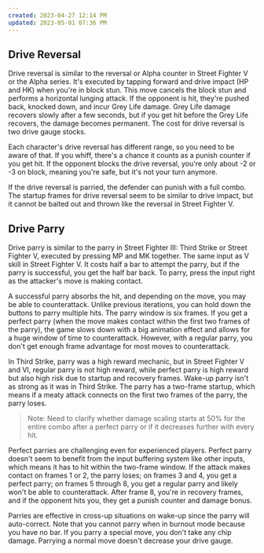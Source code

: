 ```yaml
---
created: 2023-04-27 12:14 PM
updated: 2023-05-01 07:36 PM
---
```

## Drive Reversal

Drive reversal is similar to the reversal or Alpha counter in Street Fighter V or the Alpha series. It's executed by tapping forward and drive impact (HP and HK) when you're in block stun. This move cancels the block stun and performs a horizontal lunging attack. If the opponent is hit, they're pushed back, knocked down, and incur Grey Life damage. Grey Life damage recovers slowly after a few seconds, but if you get hit before the Grey Life recovers, the damage becomes permanent. The cost for drive reversal is two drive gauge stocks.

Each character's drive reversal has different range, so you need to be aware of that. If you whiff, there's a chance it counts as a punish counter if you get hit. If the opponent blocks the drive reversal, you're only about -2 or -3 on block, meaning you're safe, but it's not your turn anymore.

If the drive reversal is parried, the defender can punish with a full combo. The startup frames for drive reversal seem to be similar to drive impact, but it cannot be baited out and thrown like the reversal in Street Fighter V.

## Drive Parry

Drive parry is similar to the parry in Street Fighter III: Third Strike or Street Fighter V, executed by pressing MP and MK together. The same input as V skill in Street Fighter V. It costs half a bar to attempt the parry, but if the parry is successful, you get the half bar back. To parry, press the input right as the attacker's move is making contact.

A successful parry absorbs the hit, and depending on the move, you may be able to counterattack. Unlike previous iterations, you can hold down the buttons to parry multiple hits. The parry window is six frames. If you get a perfect parry (when the move makes contact within the first two frames of the parry), the game slows down with a big animation effect and allows for a huge window of time to counterattack. However, with a regular parry, you don't get enough frame advantage for most moves to counterattack.

In Third Strike, parry was a high reward mechanic, but in Street Fighter V and VI, regular parry is not high reward, while perfect parry is high reward but also high risk due to startup and recovery frames. Wake-up parry isn't as strong as it was in Third Strike. The parry has a two-frame startup, which means if a meaty attack connects on the first two frames of the parry, the parry loses.

> Note: Need to clarify whether damage scaling starts at 50% for the entire combo after a perfect parry or if it decreases further with every hit.

Perfect parries are challenging even for experienced players. Perfect parry doesn't seem to benefit from the input buffering system like other inputs, which means it has to hit within the two-frame window. If the attack makes contact on frames 1 or 2, the parry loses; on frames 3 and 4, you get a perfect parry; on frames 5 through 8, you get a regular parry and likely won't be able to counterattack. After frame 8, you're in recovery frames, and if the opponent hits you, they get a punish counter and damage bonus.

Parries are effective in cross-up situations on wake-up since the parry will auto-correct. Note that you cannot parry when in burnout mode because you have no bar. If you parry a special move, you don't take any chip damage. Parrying a normal move doesn't decrease your drive gauge.